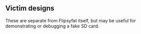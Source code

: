 Victim designs
--------------

These are separate from Flipsyfat itself, but may
be useful for demonstrating or debugging a fake SD card.

